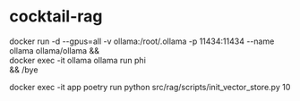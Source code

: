 # cocktail-rag


docker run -d --gpus=all -v ollama:/root/.ollama -p 11434:11434 --name ollama ollama/ollama && \
docker exec -it ollama ollama run phi \
&& /bye

docker exec -it app poetry run python src/rag/scripts/init_vector_store.py 10